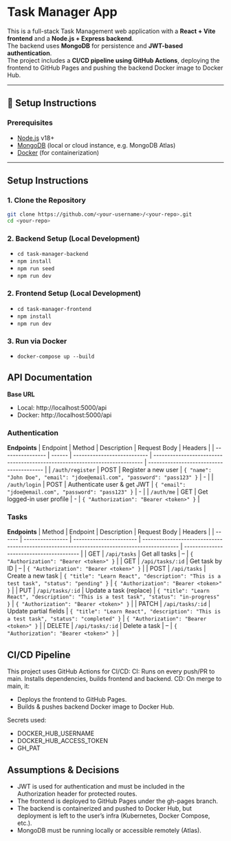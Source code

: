 # Task Manager App

This is a full-stack Task Management web application with a **React + Vite frontend** and a **Node.js + Express backend**.  
The backend uses **MongoDB** for persistence and **JWT-based authentication**.  
The project includes a **CI/CD pipeline using GitHub Actions**, deploying the frontend to GitHub Pages and pushing the backend Docker image to Docker Hub.

---

## 🚀 Setup Instructions

### Prerequisites
- [Node.js](https://nodejs.org/) v18+
- [MongoDB](https://www.mongodb.com/) (local or cloud instance, e.g. MongoDB Atlas)
- [Docker](https://www.docker.com/) (for containerization)

---

## Setup Instructions

### 1. Clone the Repository
```bash
git clone https://github.com/<your-username>/<your-repo>.git
cd <your-repo>
```
### 2. Backend Setup (Local Development)
 - `cd task-manager-backend`
 - `npm install`
 - `npm run seed`
 - `npm run dev`

### 2. Frontend Setup (Local Development)
 - `cd task-manager-frontend`
 - `npm install`
 - `npm run dev`

### 3. Run via Docker
 - `docker-compose up --build`


## API Documentation
**Base URL**
 - Local: http://localhost:5000/api
 - Docker: http://localhost:5000/api

  ### Authentication
  
  **Endpoints**
  | Endpoint         | Method | Description                 | Request Body                                                               | Headers                                  |
  | ---------------- | ------ | --------------------------- | -------------------------------------------------------------------------- | ---------------------------------------- |
  | `/auth/register` | POST   | Register a new user         | `{ "name": "John Doe", "email": "jdoe@email.com", "password": "pass123" }` | -                                        |
  | `/auth/login`    | POST   | Authenticate user & get JWT | `{ "email": "jdoe@email.com", "password": "pass123" }`                     | -                                        |
  | `/auth/me`       | GET    | Get logged-in user profile  | -                                                                          | `{ "Authorization": "Bearer <token>" }`  |

  ### Tasks
  **Endpoints**
  | Method | Endpoint         | Description             | Request Body                                                                                | Headers                                  |
  | ------ | ---------------- | ----------------------- | ------------------------------------------------------------------------------------------- | ---------------------------------------- |
  | GET    | `/api/tasks`     | Get all tasks           | –                                                                                           | `{ "Authorization": "Bearer <token>" }`  |
  | GET    | `/api/tasks/:id` | Get task by ID          | –                                                                                           | `{ "Authorization": "Bearer <token>" }`  |
  | POST   | `/api/tasks`     | Create a new task       | `{ "title": "Learn React", "description": "This is a test task", "status": "pending" }`     | `{ "Authorization": "Bearer <token>" }`  |
  | PUT    | `/api/tasks/:id` | Update a task (replace) | `{ "title": "Learn React", "description": "This is a test task", "status": "in-progress" }` | `{ "Authorization": "Bearer <token>" }`  |
  | PATCH  | `/api/tasks/:id` | Update partial fields   | `{ "title": "Learn React", "description": "This is a test task", "status": "completed" }`   | `{ "Authorization": "Bearer <token>" }`  |
  | DELETE | `/api/tasks/:id` | Delete a task           | –                                                                                           | `{ "Authorization": "Bearer <token>" }`  |


## CI/CD Pipeline
  This project uses GitHub Actions for CI/CD:
  CI: Runs on every push/PR to main. Installs dependencies, builds frontend and backend.
  CD: On merge to main, it:
  - Deploys the frontend to GitHub Pages.
  - Builds & pushes backend Docker image to Docker Hub.

  Secrets used:
  - DOCKER_HUB_USERNAME
  - DOCKER_HUB_ACCESS_TOKEN
  - GH_PAT

## Assumptions & Decisions
  - JWT is used for authentication and must be included in the Authorization header for protected routes.
  - The frontend is deployed to GitHub Pages under the gh-pages branch.
  - The backend is containerized and pushed to Docker Hub, but deployment is left to the user’s infra (Kubernetes, Docker Compose, etc.).
  - MongoDB must be running locally or accessible remotely (Atlas).
